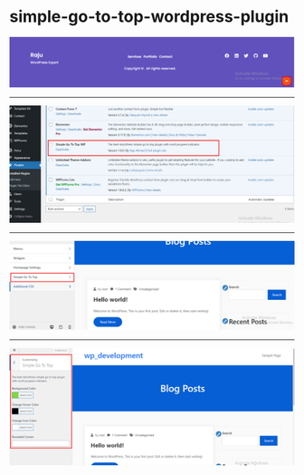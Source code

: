 # simple-go-to-top-wordpress-plugin
 
<!---Overview image--->
<img src ="assets/image/1.png"/>
<hr>
<img src ="assets/image/2.png"/>
<hr>
<img src ="assets/image/3.png"/>
<hr>
<img src ="assets/image/4.png"/>

